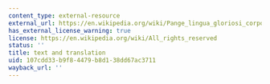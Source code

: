 ```yaml
---
content_type: external-resource
external_url: https://en.wikipedia.org/wiki/Pange_lingua_gloriosi_corporis_mysterium
has_external_license_warning: true
license: https://en.wikipedia.org/wiki/All_rights_reserved
status: ''
title: text and translation
uid: 107cdd33-b9f8-4479-b8d1-38dd67ac3711
wayback_url: ''
---
```

